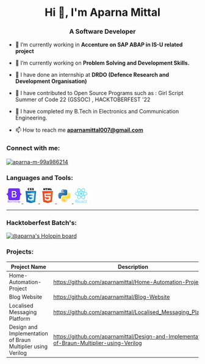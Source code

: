 <h1 align="center">Hi 👋, I'm Aparna Mittal</h1>
<h3 align="center">A Software Developer</h3>

- 🔭 I’m currently working in **Accenture on SAP ABAP in IS-U related project**
- 🔭 I’m currently working on **Problem Solving and Development Skills.**
- 📄 I have done an internship at **DRDO (Defence Research and Development Organisation)**
- 🌱 I have contributed to Open Source Programs such as : Girl Script Summer of Code 22 (GSSOC) , HACKTOBERFEST '22
- 👯 I have completed my B.Tech in Electronics and Communication Engineering.

- 📫 How to reach me **aparnamittal007@gmail.com**

<h3 align="left">Connect with me:</h3>
<p align="left">
<a href="https://linkedin.com/in/aparna-m-99a986214" target="blank"><img align="center" src="https://raw.githubusercontent.com/rahuldkjain/github-profile-readme-generator/master/src/images/icons/Social/linked-in-alt.svg" alt="aparna-m-99a986214" height="30" width="40" /></a>
</p>

<h3 align="left">Languages and Tools:</h3>
<p align="left"> <a href="https://getbootstrap.com" target="_blank" rel="noreferrer"> <img src="https://raw.githubusercontent.com/devicons/devicon/master/icons/bootstrap/bootstrap-plain-wordmark.svg" alt="bootstrap" width="40" height="40"/> </a> <a href="https://www.w3schools.com/css/" target="_blank" rel="noreferrer"> <img src="https://raw.githubusercontent.com/devicons/devicon/master/icons/css3/css3-original-wordmark.svg" alt="css3" width="40" height="40"/> </a> <a href="https://www.w3.org/html/" target="_blank" rel="noreferrer"> <img src="https://raw.githubusercontent.com/devicons/devicon/master/icons/html5/html5-original-wordmark.svg" alt="html5" width="40" height="40"/> </a> <a href="https://www.python.org" target="_blank" rel="noreferrer"> <img src="https://raw.githubusercontent.com/devicons/devicon/master/icons/python/python-original.svg" alt="python" width="40" height="40"/> </a> <a href="https://reactjs.org/" target="_blank" rel="noreferrer"> <img src="https://raw.githubusercontent.com/devicons/devicon/master/icons/react/react-original-wordmark.svg" alt="react" width="40" height="40"/> </a> </p>

---------------------------------------------------------------------------------------------------------------------------------------------------------------------------------------------------------------------
<h3 align="left">Hacktoberfest Batch's:</h3>

[![@aparna's Holopin board](https://holopin.me/aparna)](https://holopin.io/@aparna)

<h3 align="left">Projects:</h3>

|Project Name| Description | Tech Stack |
| --- | --- | --- |
|Home-Automation-Project|https://github.com/aparnamittal/Home-Automation-Project|ESP32,Aurdiuno IDE|
|Blog Website | https://github.com/aparnamittal/Blog-Website | React.js|
|Localised Messaging Platform|https://github.com/aparnamittal/Localised_Messaging_Platform|MERN stack|
|Design and Implementation of Braun Multiplier using Verilog |https://github.com/aparnamittal/Design-and-Implementation-of-Braun-Multiplier-using-Verilog|Verilog|

<!--| My Cafe | https://github.com/aparnamittal/E-Commerce-website |HTML,CSS,Bootstrap|
|Book store|https://github.com/aparnamittal/Book-store/tree/main| MERN Stack|
| Real time Weather application | https://github.com/aparnamittal/Weather-Appliction |HTML,CSS,API,Javascript|
| Microsoft Engage project | https://github.com/aparnamittal/Microsoft-engage-22 |Python,PowerBi|
|Authentication Application|https://github.com/aparnamittal/Authentication-Application| MERN stack|
|Todo List|https://github.com/aparnamittal/Todo-List|React.js|
|Heart-Disease-Prediction| https://github.com/aparnamittal/Heart-Disease-Prediction|Machine Learning|
|Loan-Approval-Prediction| https://github.com/aparnamittal/Loan-Approval-Prediction|Machine Learning|-->
